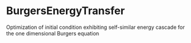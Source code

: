 # BurgersEnergyTransfer
Optimization of initial condition exhibiting self-similar energy cascade for the one dimensional Burgers equation
